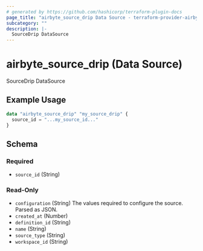 ```yaml
---
# generated by https://github.com/hashicorp/terraform-plugin-docs
page_title: "airbyte_source_drip Data Source - terraform-provider-airbyte"
subcategory: ""
description: |-
  SourceDrip DataSource
---
```


# airbyte_source_drip (Data Source)

SourceDrip DataSource

## Example Usage

```terraform
data "airbyte_source_drip" "my_source_drip" {
  source_id = "...my_source_id..."
}
```

<!-- schema generated by tfplugindocs -->
## Schema

### Required

- `source_id` (String)

### Read-Only

- `configuration` (String) The values required to configure the source. Parsed as JSON.
- `created_at` (Number)
- `definition_id` (String)
- `name` (String)
- `source_type` (String)
- `workspace_id` (String)

